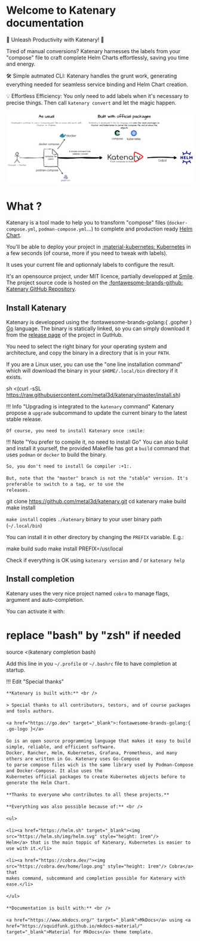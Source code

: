 <div class="md-center" id="logo"></div>

# Welcome to Katenary documentation

🚀 Unleash Productivity with Katenary! 🚀

Tired of manual conversions? Katenary harnesses the labels from your "compose" file to craft complete Helm Charts 
effortlessly, saving you time and energy.

🛠️ Simple autmated CLI: Katenary handles the grunt work, generating everything needed for seamless service binding 
and Helm Chart creation.

💡 Effortless Efficiency: You only need to add labels when it's necessary to precise things. Then call `katenary convert` and let the magic happen.

<div style="margin: auto" class="zoomable">
  <img src="statics/workflow.png" id="workflow-image"/>
</div>


# What ?

Katenary is a tool made to help you to transform "compose" files (`docker-compose.yml`, `podman-compose.yml`...) to
complete and production ready [Helm Chart](https://helm.sh).

You'll be able to deploy your project in [:material-kubernetes: Kubernetes](https://kubernetes.io) in a few seconds 
(of course, more if you need to tweak with labels).

It uses your current file and optionnaly labels to configure the result.

It's an opensource project, under MIT licence, partially developped at [Smile](https://www.smile.eu). The project source 
code is hosted on the [:fontawesome-brands-github: Katenary GitHub Repository](https://github.com/metal3d/katenary).

## Install Katenary

Katenary is developped using the :fontawesome-brands-golang:{ .gopher } [Go](https://go.dev) language. 
The binary is statically linked, so you can simply download it from the [release
page](https://github.com/metal3d/katenary/releases) of the project in GutHub.

You need to select the right binary for your operating system and architecture, and copy the binary in a directory 
that is in your `PATH`.

If you are a Linux user, you can use the "one line installation command" which will download the binary in your 
`$HOME/.local/bin` directory if it exists.

sh <(curl -sSL https://raw.githubusercontent.com/metal3d/katenary/master/install.sh)

!!! Info "Upgrading is integrated to the `katenary` command"
    Katenary propose a `upgrade` subcommand to update the current binary to the latest stable release.

    Of course, you need to install Katenary once :smile:


!!! Note "You prefer to compile it, no need to install Go"
    You can also build and install it yourself, the provided Makefile has got a `build` command that uses `podman` or 
    `docker` to build the binary. 

    So, you don't need to install Go compiler :+1:.

    But, note that the "master" branch is not the "stable" version. It's preferable to switch to a tag, or to use the
    releases.

git clone https://github.com/metal3d/katenary.git
cd katenary
make build
make install

`make install` copies `./katenary` binary to your user binary path (`~/.local/bin`) 

You can install it in other directory by changing the `PREFIX` variable. E.g.:

make build
sudo make install PREFIX=/usr/local

Check if everything is OK using `katenary version` and / or `katenary help`

## Install completion

Katenary uses the very nice project named `cobra` to manage flags, argument and auto-completion.

You can activate it with:
# replace "bash" by "zsh" if needed
source <(katenary completion bash)

Add this line in you `~/.profile` or `~/.bashrc` file to have completion at startup.


!!! Edit "Special thanks" 

    **Katenary is built with:** <br /> 

    > Special thanks to all contributors, testors, and of course packages and tools authors.
    
    <a href="https://go.dev" target="_blank">:fontawesome-brands-golang:{ .go-logo }</a> 
    
    Go is an open source programming language that makes it easy to build simple, reliable, and efficient software.
    Docker, Rancher, Helm, Kubernetes, Grafana, Prometheus, and many others are written in Go. Katenary uses Go-Compose
    to parse compose files wich is the same library used by Podman-Compose and Docker-Compose. It also uses the
    Kubernetes official packages to create Kubernetes objects before to generate the Helm Chart. 

    **Thanks to everyone who contributes to all these projects.**

    **Everything was also possible because of:** <br /> 

    <ul>

    <li><a href="https://helm.sh" target="_blank"><img src="https://helm.sh/img/helm.svg" style="height: 1rem"/>
    Helm</a> that is the main toppic of Katenary, Kubernetes is easier to use with it.</li> 

    <li><a href="https://cobra.dev/"><img src="https://cobra.dev/home/logo.png" style="height: 1rem"/> Cobra</a> that
    makes command, subcommand and completion possible for Katenary with ease.</li>

    </ul>

    **Documentation is built with:** <br /> 

    <a href="https://www.mkdocs.org/" target="_blank">MkDocs</a> using <a
    href="https://squidfunk.github.io/mkdocs-material/" target="_blank">Material for MkDocs</a> theme template.

